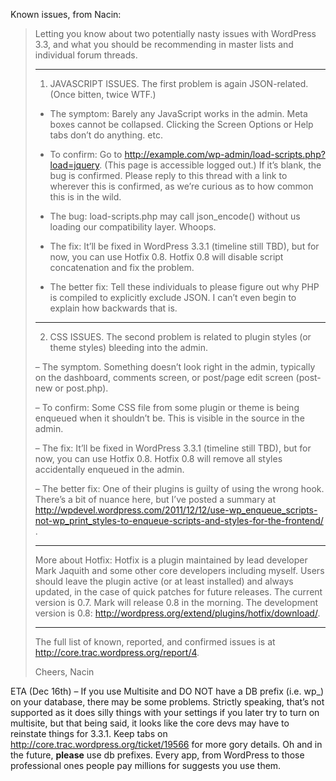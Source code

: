 Known issues, from Nacin:

> Letting you know about two potentially nasty issues with WordPress 3.3, and
> what you should be recommending in master lists and individual forum
> threads.
> 
> ***
> 
> 1. JAVASCRIPT ISSUES. The first problem is again JSON-related. (Once
> bitten, twice WTF.)
> 
> * The symptom: Barely any JavaScript works in the admin. Meta boxes cannot
> be collapsed. Clicking the Screen Options or Help tabs don’t do anything.
> etc.
> 
> * To confirm: Go to
> http://example.com/wp-admin/load-scripts.php?load=jquery. (This page is
> accessible logged out.) If it’s blank, the bug is confirmed. Please reply
> to this thread with a link to wherever this is confirmed, as we’re curious
> as to how common this is in the wild.
> 
> * The bug: load-scripts.php may call json_encode() without us loading our
> compatibility layer. Whoops.
> 
> * The fix: It’ll be fixed in WordPress 3.3.1 (timeline still TBD), but for
> now, you can use Hotfix 0.8. Hotfix 0.8 will disable script concatenation
> and fix the problem.
> 
> * The better fix: Tell these individuals to please figure out why PHP is
> compiled to explicitly exclude JSON. I can’t even begin to explain how
> backwards that is.
> 
> ***
> 
> 2. CSS ISSUES. The second problem is related to plugin styles (or theme
> styles) bleeding into the admin.
> 
> – The symptom. Something doesn’t look right in the admin, typically on the
> dashboard, comments screen, or post/page edit screen (post-new or post.php).
> 
> – To confirm: Some CSS file from some plugin or theme is being enqueued
> when it shouldn’t be. This is visible in the source in the admin.
> 
> – The fix: It’ll be fixed in WordPress 3.3.1 (timeline still TBD), but for
> now, you can use Hotfix 0.8. Hotfix 0.8 will remove all styles accidentally
> enqueued in the admin.
> 
> – The better fix: One of their plugins is guilty of using the wrong hook.
> There’s a bit of nuance here, but I’ve posted a summary at
> http://wpdevel.wordpress.com/2011/12/12/use-wp_enqueue_scripts-not-wp_print_styles-to-enqueue-scripts-and-styles-for-the-frontend/
> .
> 
> ***
> 
> More about Hotfix: Hotfix is a plugin maintained by lead developer Mark
> Jaquith and some other core developers including myself. Users should leave
> the plugin active (or at least installed) and always updated, in the case
> of quick patches for future releases. The current version is 0.7. Mark will
> release 0.8 in the morning. The development version is 0.8:
> http://wordpress.org/extend/plugins/hotfix/download/.
> 
> ***
> 
> The full list of known, reported, and confirmed issues is at
> http://core.trac.wordpress.org/report/4.
> 
> Cheers,
> Nacin

ETA (Dec 16th) – If you use Multisite and DO NOT have a DB prefix (i.e. wp_) on your database, there may be some problems. Strictly speaking, that’s not supported as it does silly things with your settings if you later try to turn on multisite, but that being said, it looks like the core devs may have to reinstate things for 3.3.1. Keep tabs on http://core.trac.wordpress.org/ticket/19566 for more gory details. Oh and in the future, **please** use db prefixes. Every app, from WordPress to those professional ones people pay millions for suggests you use them.